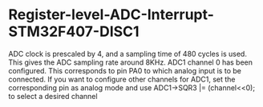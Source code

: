 # Register-level-ADC-Interrupt-STM32F407-DISC1
ADC clock is prescaled by 4, and a sampling time of 480 cycles is used. This gives the ADC sampling rate around 8KHz. ADC1 channel 0 has been configured. This corresponds to pin PA0 to which analog input is to be connected.
If you want to configure other channels for ADC1, set the corresponding pin as analog mode and use ADC1->SQR3 |= (channel<<0); to select a desired channel
